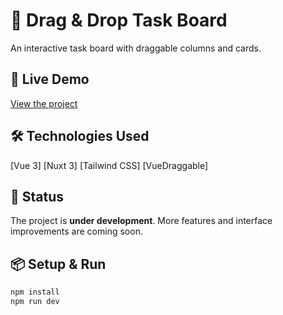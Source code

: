 # 🚀 Drag & Drop Task Board

An interactive task board with draggable columns and cards.

## 🔗 Live Demo
[View the project](https://demmex7.github.io/Drag-And-Drop-Task-Board/)

## 🛠️ Technologies Used

  [Vue 3]
  [Nuxt 3]
  [Tailwind CSS]
  [VueDraggable]

## 📌 Status

The project is **under development**. More features and interface improvements are coming soon.

## 📦 Setup & Run

```bash
npm install
npm run dev
